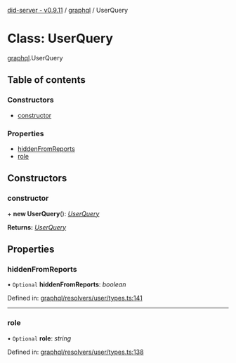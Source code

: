 [did-server - v0.9.11](../README.md) / [graphql](../modules/graphql.md) / UserQuery

# Class: UserQuery

[graphql](../modules/graphql.md).UserQuery

## Table of contents

### Constructors

- [constructor](graphql.userquery.md#constructor)

### Properties

- [hiddenFromReports](graphql.userquery.md#hiddenfromreports)
- [role](graphql.userquery.md#role)

## Constructors

### constructor

\+ **new UserQuery**(): [*UserQuery*](graphql.userquery.md)

**Returns:** [*UserQuery*](graphql.userquery.md)

## Properties

### hiddenFromReports

• `Optional` **hiddenFromReports**: *boolean*

Defined in: [graphql/resolvers/user/types.ts:141](https://github.com/Puzzlepart/did/blob/dev/server/graphql/resolvers/user/types.ts#L141)

___

### role

• `Optional` **role**: *string*

Defined in: [graphql/resolvers/user/types.ts:138](https://github.com/Puzzlepart/did/blob/dev/server/graphql/resolvers/user/types.ts#L138)
